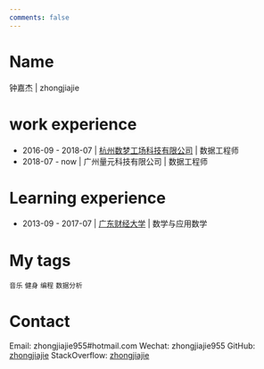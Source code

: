 ```yaml
---
comments: false
---
```


# Name

钟嘉杰 | zhongjiajie

# work experience

* 2016-09 - 2018-07 | [杭州数梦工场科技有限公司](http://www.dtdream.com/) | 数据工程师
* 2018-07 - now | 广州量元科技有限公司 | 数据工程师

# Learning experience

* 2013-09 - 2017-07 | [广东财经大学](http://www.gdufe.edu.cn/) | 数学与应用数学

# My tags

`音乐` `健身` `编程` `数据分析`

# Contact

Email: zhongjiajie955#hotmail.com
Wechat: zhongjiajie955
GitHub: [zhongjiajie](https://github.com/zhongjiajie)
StackOverflow: [zhongjiajie](https://stackoverflow.com/users/7152658/zhongjiajie)

